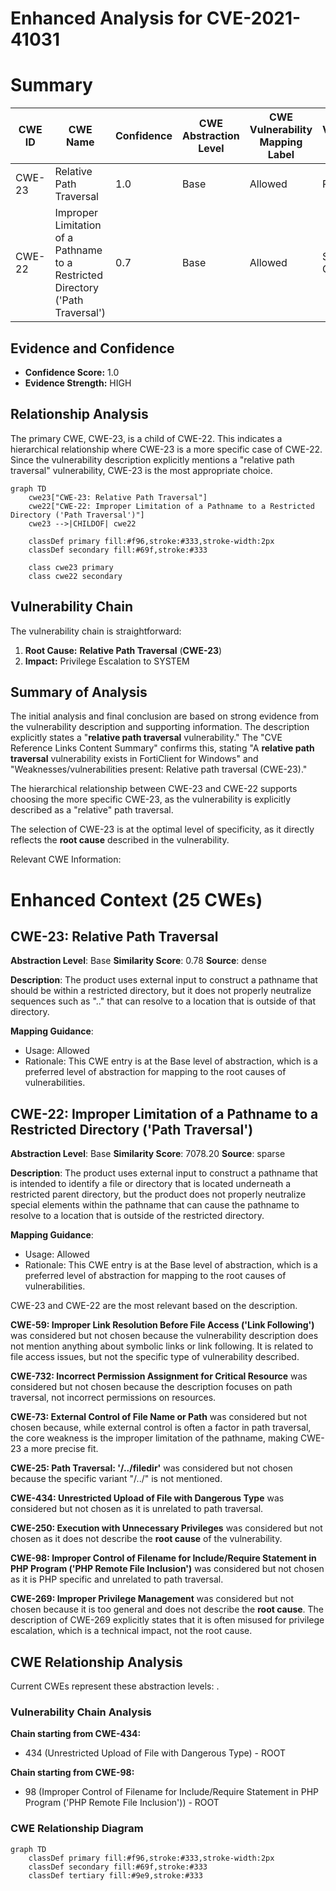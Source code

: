 # Enhanced Analysis for CVE-2021-41031

# Summary
| CWE ID | CWE Name | Confidence | CWE Abstraction Level | CWE Vulnerability Mapping Label | CWE-Vulnerability Mapping Notes |
|---|---|---|---|---|---|
| CWE-23 | Relative Path Traversal | 1.0 | Base | Allowed | Primary CWE |
| CWE-22 | Improper Limitation of a Pathname to a Restricted Directory ('Path Traversal') | 0.7 | Base | Allowed | Secondary Candidate |

## Evidence and Confidence

*   **Confidence Score:** 1.0
*   **Evidence Strength:** HIGH

## Relationship Analysis
The primary CWE, CWE-23, is a child of CWE-22. This indicates a hierarchical relationship where CWE-23 is a more specific case of CWE-22. Since the vulnerability description explicitly mentions a "relative path traversal" vulnerability, CWE-23 is the most appropriate choice.

```mermaid
graph TD
    cwe23["CWE-23: Relative Path Traversal"]
    cwe22["CWE-22: Improper Limitation of a Pathname to a Restricted Directory ('Path Traversal')"]
    cwe23 -->|CHILDOF| cwe22
    
    classDef primary fill:#f96,stroke:#333,stroke-width:2px
    classDef secondary fill:#69f,stroke:#333
    
    class cwe23 primary
    class cwe22 secondary
```

## Vulnerability Chain
The vulnerability chain is straightforward:

1.  **Root Cause:** **Relative Path Traversal** (**CWE-23**)
2.  **Impact:** Privilege Escalation to SYSTEM

## Summary of Analysis
The initial analysis and final conclusion are based on strong evidence from the vulnerability description and supporting information. The description explicitly states a "**relative path traversal** vulnerability." The "CVE Reference Links Content Summary" confirms this, stating "A **relative path traversal** vulnerability exists in FortiClient for Windows" and "Weaknesses/vulnerabilities present: Relative path traversal (CWE-23)."

The hierarchical relationship between CWE-23 and CWE-22 supports choosing the more specific CWE-23, as the vulnerability is explicitly described as a "relative" path traversal.

The selection of CWE-23 is at the optimal level of specificity, as it directly reflects the **root cause** described in the vulnerability.

Relevant CWE Information:

# Enhanced Context (25 CWEs)

## CWE-23: Relative Path Traversal
**Abstraction Level**: Base
**Similarity Score**: 0.78
**Source**: dense

**Description**:
The product uses external input to construct a pathname that should be within a restricted directory, but it does not properly neutralize sequences such as ".." that can resolve to a location that is outside of that directory.

**Mapping Guidance**:
- Usage: Allowed
- Rationale: This CWE entry is at the Base level of abstraction, which is a preferred level of abstraction for mapping to the root causes of vulnerabilities.

## CWE-22: Improper Limitation of a Pathname to a Restricted Directory ('Path Traversal')
**Abstraction Level**: Base
**Similarity Score**: 7078.20
**Source**: sparse

**Description**:
The product uses external input to construct a pathname that is intended to identify a file or directory that is located underneath a restricted parent directory, but the product does not properly neutralize special elements within the pathname that can cause the pathname to resolve to a location that is outside of the restricted directory.

**Mapping Guidance**:
- Usage: Allowed
- Rationale: This CWE entry is at the Base level of abstraction, which is a preferred level of abstraction for mapping to the root causes of vulnerabilities.

CWE-23 and CWE-22 are the most relevant based on the description.

**CWE-59: Improper Link Resolution Before File Access ('Link Following')** was considered but not chosen because the vulnerability description does not mention anything about symbolic links or link following. It is related to file access issues, but not the specific type of vulnerability described.

**CWE-732: Incorrect Permission Assignment for Critical Resource** was considered but not chosen because the description focuses on path traversal, not incorrect permissions on resources.

**CWE-73: External Control of File Name or Path** was considered but not chosen because, while external control is often a factor in path traversal, the core weakness is the improper limitation of the pathname, making CWE-23 a more precise fit.

**CWE-25: Path Traversal: '/../filedir'** was considered but not chosen because the specific variant "/../" is not mentioned.

**CWE-434: Unrestricted Upload of File with Dangerous Type** was considered but not chosen as it is unrelated to path traversal.

**CWE-250: Execution with Unnecessary Privileges** was considered but not chosen as it does not describe the **root cause** of the vulnerability.

**CWE-98: Improper Control of Filename for Include/Require Statement in PHP Program ('PHP Remote File Inclusion')** was considered but not chosen as it is PHP specific and unrelated to path traversal.

**CWE-269: Improper Privilege Management** was considered but not chosen because it is too general and does not describe the **root cause**. The description of CWE-269 explicitly states that it is often misused for privilege escalation, which is a technical impact, not the root cause.


## CWE Relationship Analysis

Current CWEs represent these abstraction levels: .


### Vulnerability Chain Analysis

**Chain starting from CWE-434:**
- 434 (Unrestricted Upload of File with Dangerous Type) - ROOT


**Chain starting from CWE-98:**
- 98 (Improper Control of Filename for Include/Require Statement in PHP Program ('PHP Remote File Inclusion')) - ROOT



### CWE Relationship Diagram

```mermaid
graph TD
    classDef primary fill:#f96,stroke:#333,stroke-width:2px
    classDef secondary fill:#69f,stroke:#333
    classDef tertiary fill:#9e9,stroke:#333
```